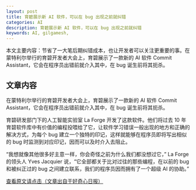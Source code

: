 ```yaml
---
layout: post
title: 育碧展示新 AI 软件，可以在 bug 出现之前就纠错
categories: AI
description: 育碧展示新 AI 软件，可以在 bug 出现之前就纠错
keywords: AI, gilgamesh, 
---
```


本文主要内容：节省了一大笔后期纠错成本，也让开发者可以关注更重要的事。在蒙特利尔举行的育碧开发者大会上，育碧展示了一款新的 AI 软件 Commit Assistant，它会在程序员出错前就介入其中，在 bug 诞生前将其扼杀。

<!-- more -->

## 文章内容

在蒙特利尔举行的育碧开发者大会上，育碧展示了一款新的 AI 软件 Commit Assistant，它会在程序员出错前就介入其中，在 bug 诞生前将其扼杀。

育碧研发部门下的人工智能实验室 La Forge 开发了这款软件。他们将过去 10 年育碧软件库中有价值的编程投喂给了它，让软件学习错误一般出现的地方和正确的解决方式，为每个 bug 建立一个独特的印记，这样就能够在程序员即将写出相似的 bug 时监测到对应印记，因而可以及时介入去阻止。

“我想就像其他很多好主意一样，你会奇怪之前为什么我们都没想过它，” La Forge 的领头人 Yves Jacquier 说，“它全部都关于比对过往的那些编程，在以前的 bug 和被纠正过的 bug 之间建立联系，我们的程序员因而拥有了一个超级 AI 的协助。”

[查看原文请点击（文章出自于好奇心日报）](https://mp.weixin.qq.com/s/CRFp6M9mjiKpmUzxwbhcXQ)



